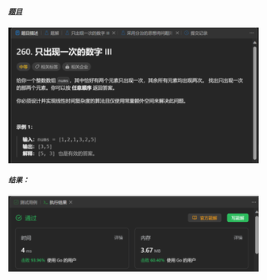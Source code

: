 ##### [题目](https://leetcode.cn/problems/single-number-iii/)
![pic](img.png)
##### 结果：
![pic](result.png)